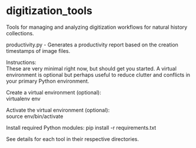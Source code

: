 # digitization_tools
Tools for managing and analyzing digitization workflows for natural history collections.

productivity.py - Generates a productivity report based on the creation timestamps of image files.


Instructions:  
These are very minimal right now, but should get you started. A virtual environment is optional but perhaps useful to reduce clutter and conflicts in your primary Python environment.

Create a virtual environment (optional):  
virtualenv env

Activate the virtual environment (optional):  
source env/bin/activate

Install required Python modules:
pip install -r requirements.txt

See details for each tool in their respective directories.
